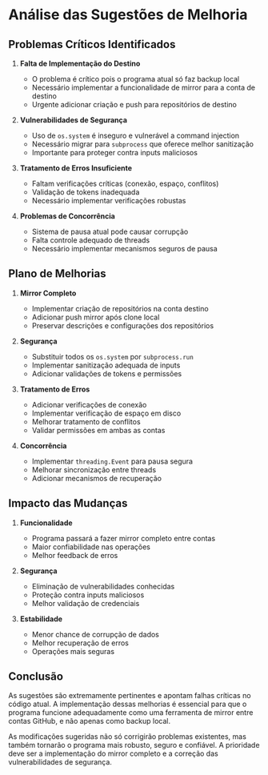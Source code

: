 # Análise das Sugestões de Melhoria

## Problemas Críticos Identificados

1. **Falta de Implementação do Destino**
   - O problema é crítico pois o programa atual só faz backup local
   - Necessário implementar a funcionalidade de mirror para a conta de destino
   - Urgente adicionar criação e push para repositórios de destino

2. **Vulnerabilidades de Segurança**
   - Uso de `os.system` é inseguro e vulnerável a command injection
   - Necessário migrar para `subprocess` que oferece melhor sanitização
   - Importante para proteger contra inputs maliciosos

3. **Tratamento de Erros Insuficiente**
   - Faltam verificações críticas (conexão, espaço, conflitos)
   - Validação de tokens inadequada
   - Necessário implementar verificações robustas

4. **Problemas de Concorrência**
   - Sistema de pausa atual pode causar corrupção
   - Falta controle adequado de threads
   - Necessário implementar mecanismos seguros de pausa

## Plano de Melhorias

1. **Mirror Completo**
   - Implementar criação de repositórios na conta destino
   - Adicionar push mirror após clone local
   - Preservar descrições e configurações dos repositórios

2. **Segurança**
   - Substituir todos os `os.system` por `subprocess.run`
   - Implementar sanitização adequada de inputs
   - Adicionar validações de tokens e permissões

3. **Tratamento de Erros**
   - Adicionar verificações de conexão
   - Implementar verificação de espaço em disco
   - Melhorar tratamento de conflitos
   - Validar permissões em ambas as contas

4. **Concorrência**
   - Implementar `threading.Event` para pausa segura
   - Melhorar sincronização entre threads
   - Adicionar mecanismos de recuperação

## Impacto das Mudanças

1. **Funcionalidade**
   - Programa passará a fazer mirror completo entre contas
   - Maior confiabilidade nas operações
   - Melhor feedback de erros

2. **Segurança**
   - Eliminação de vulnerabilidades conhecidas
   - Proteção contra inputs maliciosos
   - Melhor validação de credenciais

3. **Estabilidade**
   - Menor chance de corrupção de dados
   - Melhor recuperação de erros
   - Operações mais seguras

## Conclusão

As sugestões são extremamente pertinentes e apontam falhas críticas no código atual. A implementação dessas melhorias é essencial para que o programa funcione adequadamente como uma ferramenta de mirror entre contas GitHub, e não apenas como backup local.

As modificações sugeridas não só corrigirão problemas existentes, mas também tornarão o programa mais robusto, seguro e confiável. A prioridade deve ser a implementação do mirror completo e a correção das vulnerabilidades de segurança.